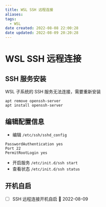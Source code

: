 ```yaml
---
title: WSL SSH 远程连接
aliases: 
tags: 
  - WSL
date created: 2022-08-08 22:00:28
date updated: 2022-08-09 20:20:28
---
```


# WSL SSH 远程连接

## SSH 服务安装

WSL 子系统的 SSH 服务无法连接，需要重新安装

```shell
apt remove openssh-server
apt install openssh-server
```

## 编辑配置信息

- 编辑 `/etc/ssh/sshd_config`

```shell
PasswordAuthentication yes
Port 22
PermitRootLogin yes
```

- 开启服务
`/etc/init.d/ssh start`
- 查看状态
`/etc/init.d/ssh status`

## 开机自启

- [ ] SSH 远程连接开机自启 📅 2022-08-09
